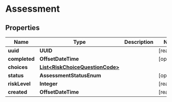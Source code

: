

# Assessment


## Properties

Name | Type | Description | Notes
------------ | ------------- | ------------- | -------------
**uuid** | **UUID** |  |  [readonly]
**completed** | **OffsetDateTime** |  |  [optional]
**choices** | [**List&lt;RiskChoiceQuestionCode&gt;**](RiskChoiceQuestionCode.md) |  | 
**status** | **AssessmentStatusEnum** |  |  [optional]
**riskLevel** | **Integer** |  |  [readonly]
**created** | **OffsetDateTime** |  |  [readonly]



